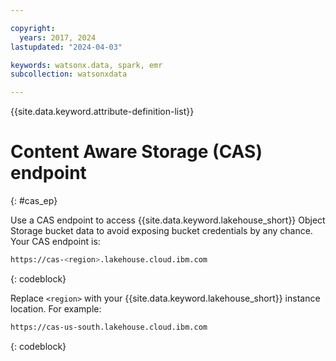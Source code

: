 ```yaml
---

copyright:
  years: 2017, 2024
lastupdated: "2024-04-03"

keywords: watsonx.data, spark, emr
subcollection: watsonxdata

---
```


{{site.data.keyword.attribute-definition-list}}

# Content Aware Storage (CAS) endpoint
{: #cas_ep}

Use a CAS endpoint to access {{site.data.keyword.lakehouse_short}} Object Storage bucket data to avoid exposing bucket credentials by any chance. Your CAS endpoint is:

```bash
https://cas-<region>.lakehouse.cloud.ibm.com
```
{: codeblock}

Replace `<region>` with your {{site.data.keyword.lakehouse_short}} instance location. For example:

```bash
https://cas-us-south.lakehouse.cloud.ibm.com
```
{: codeblock}
